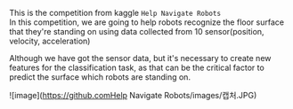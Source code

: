 This is the competition from kaggle `Help Navigate Robots`  
In this competition, we are going to help robots recognize the floor surface that they're standing on using data collected from 10 sensor(position, velocity, acceleration)  

Although we have got the sensor data, but it's necessary to create new features for the classification task, as that can be the critical factor to predict the surface which robots are standing on.

![image](https://github.comHelp Navigate Robots/images/캡처.JPG)
